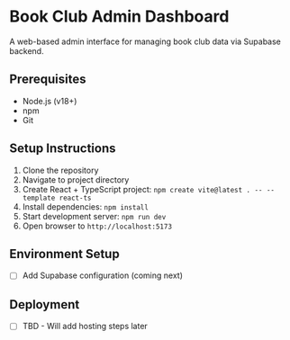 # Book Club Admin Dashboard

A web-based admin interface for managing book club data via Supabase backend.

## Prerequisites
- Node.js (v18+)
- npm
- Git

## Setup Instructions
1. Clone the repository
2. Navigate to project directory
3. Create React + TypeScript project: `npm create vite@latest . -- --template react-ts`
4. Install dependencies: `npm install`
5. Start development server: `npm run dev`
6. Open browser to `http://localhost:5173`

## Environment Setup
- [ ] Add Supabase configuration (coming next)

## Deployment
- [ ] TBD - Will add hosting steps later